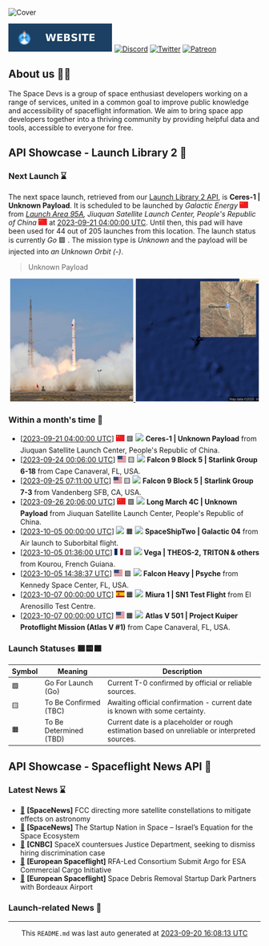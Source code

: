 ![Cover](https://raw.githubusercontent.com/TheSpaceDevs/Tutorials/main/assets/tsd_cover.png)


[![Website](https://raw.githubusercontent.com/TheSpaceDevs/Tutorials/e36b2c250ce7fcd4a801c1ed6cb1f9f9d031696b/assets/badge_tsd_website.svg)](https://thespacedevs.com/)
[![Discord](https://img.shields.io/badge/Discord-%237289DA.svg?style=for-the-badge&logo=discord&logoColor=white)](https://discord.gg/p7ntkNA)
[![Twitter](https://img.shields.io/badge/Twitter-%231DA1F2.svg?style=for-the-badge&logo=Twitter&logoColor=white)](https://twitter.com/TheSpaceDevs)
[![Patreon](https://img.shields.io/badge/Patreon-F96854?style=for-the-badge&logo=patreon&logoColor=white)](https://www.patreon.com/TheSpaceDevs)

## About us 🧑‍🚀
The Space Devs is a group of space enthusiast developers working on a range of
services, united in a common goal to improve public knowledge and accessibility
of spaceflight information. We aim to bring space app developers together into a
thriving community by providing helpful data and tools, accessible to everyone
for free.

## API Showcase - Launch Library 2 🚀

### Next Launch ⌛
The next space launch, retrieved from our
<a href="https://thespacedevs.com/llapi">Launch Library 2 API</a>, is
**Ceres-1 | Unknown Payload**. It is scheduled to be launched by *Galactic Energy*
<img width="17" src="https://raw.githubusercontent.com/lipis/flag-icons/main/flags/4x3/cn.svg" />
from *<a href="https://en.wikipedia.org/wiki/Jiuquan_Satellite_Launch_Center">Launch Area 95A</a>, Jiuquan Satellite Launch Center, People's Republic of China*
<img width="17" src="https://raw.githubusercontent.com/lipis/flag-icons/main/flags/4x3/cn.svg" />
at <a href="https://www.timeanddate.com/worldclock/fixedtime.html?iso=20230921T040000">2023-09-21 04:00:00 UTC</a>.  Until
then, this pad will have been used for 44
out of 205 launches from this location. The launch status is currently
*Go* 🟩 . The mission type is
*Unknown* and the payload will be injected
into *an Unknown Orbit
(-)*.
<br>
<blockquote>
  Unknown Payload
</blockquote>

<p float="left" align="center">
  <a href="None" >
    <img alt="launch-image" width="49%" src="profile/cache/launch_image.png" />
  </a>
  <a href="https://www.google.com/maps?q=40.969117,100.343333" >
    <img alt="pad-location" width="49%" src="profile/cache/new_pad_image.png"  />
  </a>
</p>

### Within a month's time 📅
- \[<a href="https://www.timeanddate.com/worldclock/fixedtime.html?iso=20230921T040000">2023-09-21 04:00:00 UTC</a>\]  <img width="17" src="https://raw.githubusercontent.com/lipis/flag-icons/main/flags/4x3/cn.svg" /> 🟩  <a href="https://www.google.com/calendar/render?action=TEMPLATE&text=Ceres-1 | Unknown Payload&location=Jiuquan Satellite Launch Center, People&#x27;s Republic of China&dates=20230921T040000Z%2F20230921T090000Z"><img border="0" width="15" src="https://upload.wikimedia.org/wikipedia/commons/a/a5/Google_Calendar_icon_%282020%29.svg"></a> **Ceres-1 | Unknown Payload** from Jiuquan Satellite Launch Center, People's Republic of China.
- \[<a href="https://www.timeanddate.com/worldclock/fixedtime.html?iso=20230924T000600">2023-09-24 00:06:00 UTC</a>\]  <img width="17" src="https://raw.githubusercontent.com/lipis/flag-icons/main/flags/4x3/us.svg" /> 🟨  <a href="https://www.google.com/calendar/render?action=TEMPLATE&text=Falcon 9 Block 5 | Starlink Group 6-18&location=Cape Canaveral, FL, USA&dates=20230924T000600Z%2F20230924T043700Z"><img border="0" width="15" src="https://upload.wikimedia.org/wikipedia/commons/a/a5/Google_Calendar_icon_%282020%29.svg"></a> **Falcon 9 Block 5 | Starlink Group 6-18** from Cape Canaveral, FL, USA.
- \[<a href="https://www.timeanddate.com/worldclock/fixedtime.html?iso=20230925T071100">2023-09-25 07:11:00 UTC</a>\]  <img width="17" src="https://raw.githubusercontent.com/lipis/flag-icons/main/flags/4x3/us.svg" /> 🟨  <a href="https://www.google.com/calendar/render?action=TEMPLATE&text=Falcon 9 Block 5 | Starlink Group 7-3&location=Vandenberg SFB, CA, USA&dates=20230925T071100Z%2F20230925T113100Z"><img border="0" width="15" src="https://upload.wikimedia.org/wikipedia/commons/a/a5/Google_Calendar_icon_%282020%29.svg"></a> **Falcon 9 Block 5 | Starlink Group 7-3** from Vandenberg SFB, CA, USA.
- \[<a href="https://www.timeanddate.com/worldclock/fixedtime.html?iso=20230926T200600">2023-09-26 20:06:00 UTC</a>\]  <img width="17" src="https://raw.githubusercontent.com/lipis/flag-icons/main/flags/4x3/cn.svg" /> 🟩  <a href="https://www.google.com/calendar/render?action=TEMPLATE&text=Long March 4C | Unknown Payload&location=Jiuquan Satellite Launch Center, People&#x27;s Republic of China&dates=20230926T200600Z%2F20230926T202900Z"><img border="0" width="15" src="https://upload.wikimedia.org/wikipedia/commons/a/a5/Google_Calendar_icon_%282020%29.svg"></a> **Long March 4C | Unknown Payload** from Jiuquan Satellite Launch Center, People's Republic of China.
- \[<a href="https://www.timeanddate.com/worldclock/fixedtime.html?iso=20231005T000000">2023-10-05 00:00:00 UTC</a>\]  <img width="17" src="https://upload.wikimedia.org/wikipedia/commons/e/ef/International_Flag_of_Planet_Earth.svg" /> 🟧  <a href="https://www.google.com/calendar/render?action=TEMPLATE&text=SpaceShipTwo | Galactic 04&location=Air launch to Suborbital flight&dates=20231005T000000Z%2F20231005T000000Z"><img border="0" width="15" src="https://upload.wikimedia.org/wikipedia/commons/a/a5/Google_Calendar_icon_%282020%29.svg"></a> **SpaceShipTwo | Galactic 04** from Air launch to Suborbital flight.
- \[<a href="https://www.timeanddate.com/worldclock/fixedtime.html?iso=20231005T013600">2023-10-05 01:36:00 UTC</a>\]  <img width="17" src="https://raw.githubusercontent.com/lipis/flag-icons/main/flags/4x3/fr.svg" /> 🟩  <a href="https://www.google.com/calendar/render?action=TEMPLATE&text=Vega | THEOS-2, TRITON &amp; others&location=Kourou, French Guiana&dates=20231005T013600Z%2F20231005T013600Z"><img border="0" width="15" src="https://upload.wikimedia.org/wikipedia/commons/a/a5/Google_Calendar_icon_%282020%29.svg"></a> **Vega | THEOS-2, TRITON & others** from Kourou, French Guiana.
- \[<a href="https://www.timeanddate.com/worldclock/fixedtime.html?iso=20231005T143837">2023-10-05 14:38:37 UTC</a>\]  <img width="17" src="https://raw.githubusercontent.com/lipis/flag-icons/main/flags/4x3/us.svg" /> 🟩  <a href="https://www.google.com/calendar/render?action=TEMPLATE&text=Falcon Heavy | Psyche&location=Kennedy Space Center, FL, USA&dates=20231005T143837Z%2F20231005T143837Z"><img border="0" width="15" src="https://upload.wikimedia.org/wikipedia/commons/a/a5/Google_Calendar_icon_%282020%29.svg"></a> **Falcon Heavy | Psyche** from Kennedy Space Center, FL, USA.
- \[<a href="https://www.timeanddate.com/worldclock/fixedtime.html?iso=20231007T000000">2023-10-07 00:00:00 UTC</a>\]  <img width="17" src="https://raw.githubusercontent.com/lipis/flag-icons/main/flags/4x3/es.svg" /> 🟧  <a href="https://www.google.com/calendar/render?action=TEMPLATE&text=Miura 1 | SN1 Test Flight&location=El Arenosillo Test Centre&dates=20231007T000000Z%2F20231007T000000Z"><img border="0" width="15" src="https://upload.wikimedia.org/wikipedia/commons/a/a5/Google_Calendar_icon_%282020%29.svg"></a> **Miura 1 | SN1 Test Flight** from El Arenosillo Test Centre.
- \[<a href="https://www.timeanddate.com/worldclock/fixedtime.html?iso=20231007T000000">2023-10-07 00:00:00 UTC</a>\]  <img width="17" src="https://raw.githubusercontent.com/lipis/flag-icons/main/flags/4x3/us.svg" /> 🟧  <a href="https://www.google.com/calendar/render?action=TEMPLATE&text=Atlas V 501 | Project Kuiper Protoflight Mission (Atlas V #1)&location=Cape Canaveral, FL, USA&dates=20231007T000000Z%2F20231007T000000Z"><img border="0" width="15" src="https://upload.wikimedia.org/wikipedia/commons/a/a5/Google_Calendar_icon_%282020%29.svg"></a> **Atlas V 501 | Project Kuiper Protoflight Mission (Atlas V #1)** from Cape Canaveral, FL, USA.


### Launch Statuses 🟩🟨🟧
<p align="center">
    <table class="tg">
    <thead>
      <tr>
        <th class="tg-0pky">Symbol</th>
        <th class="tg-0pky">Meaning</th>
        <th class="tg-0pky">Description</th>
      </tr>
    </thead>
    <tbody>
      <tr>
        <td class="tg-0pky">🟩</td>
        <td class="tg-0pky">Go For Launch (Go)</td>
        <td class="tg-0pky">Current T-0 confirmed by official or reliable sources.</td>
      </tr>
      <tr>
        <td class="tg-0pky">🟨</td>
        <td class="tg-0pky">To Be Confirmed (TBC)</td>
        <td class="tg-0pky">Awaiting official confirmation - current date is known with some certainty.</td>
      </tr>
      <tr>
        <td class="tg-0pky">🟧</td>
        <td class="tg-0pky">To Be Determined (TBD)</td>
        <td class="tg-0pky">Current date is a placeholder or rough estimation based on unreliable or interpreted sources.</td>
      </tr>
    </tbody>
    </table>
</p>

## API Showcase - Spaceflight News API 📰

### Latest News ⌛
- <a href="https://spacenews.com/fcc-directing-more-satellite-constellations-to-mitigate-effects-on-astronomy/" >🔗</a> **[SpaceNews]** FCC directing more satellite constellations to mitigate effects on astronomy
- <a href="https://spacenews.com/the-startup-nation-in-space-israels-equation-for-the-space-ecosystem/" >🔗</a> **[SpaceNews]** The Startup Nation in Space – Israel’s Equation for the Space Ecosystem 
- <a href="https://www.cnbc.com/2023/09/20/spacex-countersues-doj-in-hiring-discrimination-case.html" >🔗</a> **[CNBC]** SpaceX countersues Justice Department, seeking to dismiss hiring discrimination case
- <a href="https://europeanspaceflight.com/rfa-led-consortium-submit-argo-for-esa-commercial-cargo-initiative/" >🔗</a> **[European Spaceflight]** RFA-Led Consortium Submit Argo for ESA Commercial Cargo Initiative
- <a href="https://europeanspaceflight.com/space-debris-removal-startup-dark-partners-with-bordeaux-airport/" >🔗</a> **[European Spaceflight]** Space Debris Removal Startup Dark Partners with Bordeaux Airport


### Launch-related News 🚀



<hr>
  <div align="center">
  This <code>README.md</code> was last auto generated at <a href="https://www.timeanddate.com/worldclock/fixedtime.html?iso=20230920T160813">2023-09-20 16:08:13 UTC</a>
  <br>
  <!-- <a href="https://medium.com/@g.h.garrett" target="_blank">Learn to add space launches to your profile here!</a> -->
</div>